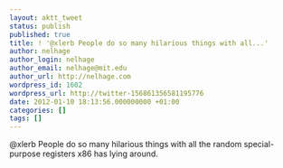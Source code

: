 ```yaml
---
layout: aktt_tweet
status: publish
published: true
title: ! '@xlerb People do so many hilarious things with all...'
author: nelhage
author_login: nelhage
author_email: nelhage@mit.edu
author_url: http://nelhage.com
wordpress_id: 1602
wordpress_url: http://twitter-156861356581195776
date: 2012-01-10 18:13:56.000000000 +01:00
categories: []
tags: []
---
```

@xlerb People do so many hilarious things with all the random special-purpose registers x86 has lying around.
